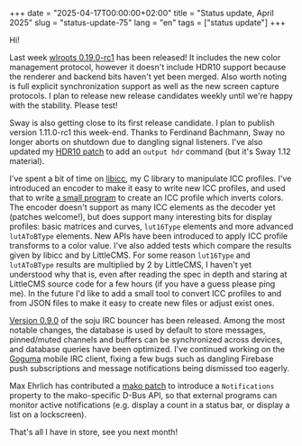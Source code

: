 +++
date = "2025-04-17T00:00:00+02:00"
title = "Status update, April 2025"
slug = "status-update-75"
lang = "en"
tags = ["status update"]
+++

Hi!

Last week [wlroots 0.19.0-rc1] has been released! It includes the new color
management protocol, however it doesn't include HDR10 support because the
renderer and backend bits haven't yet been merged. Also worth noting is full
explicit synchronization support as well as the new screen capture protocols.
I plan to release new release candidates weekly until we're happy with the
stability. Please test!

Sway is also getting close to its first release candidate. I plan to publish
version 1.11.0-rc1 this week-end. Thanks to Ferdinand Bachmann, Sway no longer
aborts on shutdown due to dangling signal listeners. I've also updated my
[HDR10 patch] to add an `output hdr` command (but it's Sway 1.12 material).

I've spent a bit of time on [libicc], my C library to manipulate ICC profiles.
I've introduced an encoder to make it easy to write new ICC profiles, and used
that to write [a small program][icc-inverted] to create an ICC profile which
inverts colors. The encoder doesn't support as many ICC elements as the decoder
yet (patches welcome!), but does support many interesting bits for display
profiles: basic matrices and curves, `lut16Type` elements and more advanced
`lutAToBType` elements. New APIs have been introduced to apply ICC profile
transforms to a color value. I've also added tests which compare the results
given by libicc and by LittleCMS. For some reason `lut16Type` and `lutAToBType`
results are multiplied by 2 by LittleCMS, I haven't yet understood why that is,
even after reading the spec in depth and staring at LittleCMS source code for a
few hours (if you have a guess please ping me). In the future I'd like to add a
small tool to convert ICC profiles to and from JSON files to make it easy to
create new files or adjust exist ones.

[Version 0.9.0][soju 0.9.0] of the soju IRC bouncer has been released. Among
the most notable changes, the database is used by default to store messages,
pinned/muted channels and buffers can be synchronized across devices, and
database queries have been optimized. I've continued working on the [Goguma]
mobile IRC client, fixing a few bugs such as dangling Firebase push
subscriptions and message notifications being dismissed too eagerly.

Max Ehrlich has contributed a [mako patch] to introduce a `Notifications`
property to the mako-specific D-Bus API, so that external programs can monitor
active notifications (e.g. display a count in a status bar, or display a list
on a lockscreen).

That's all I have in store, see you next month!

[wlroots 0.19.0-rc1]: https://gitlab.freedesktop.org/wlroots/wlroots/-/releases/0.19.0-rc1
[HDR10 patch]: https://github.com/swaywm/sway/pull/8617
[libicc]: https://gitlab.freedesktop.org/emersion/libicc
[icc-inverted]: https://github.com/swaywm/sway/issues/6577#issuecomment-2758643328
[soju 0.9.0]: https://codeberg.org/emersion/soju/releases/tag/v0.9.0
[Goguma]: https://codeberg.org/emersion/goguma
[mako patch]: https://github.com/emersion/mako/pull/579
